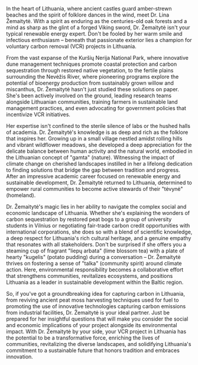 In the heart of Lithuania, where ancient castles guard amber-strewn beaches and the spirit of folklore dances in the wind, meet Dr. Lina Žemaitytė. With a spirit as enduring as the centuries-old oak forests and a mind as sharp as the glint of a forged Viking sword, Dr. Žemaitytė isn't your typical renewable energy expert. Don't be fooled by her warm smile and infectious enthusiasm – beneath that passionate exterior lies a champion for voluntary carbon removal (VCR) projects in Lithuania.

From the vast expanse of the Kuršių Nerija National Park, where innovative dune management techniques promote coastal protection and carbon sequestration through restored native vegetation, to the fertile plains surrounding the Nevėžis River, where pioneering programs explore the potential of bioenergy production from sustainably grown willow and miscanthus, Dr. Žemaitytė hasn't just studied these solutions on paper. She's been actively involved on the ground, leading research teams alongside Lithuanian communities, training farmers in sustainable land management practices, and even advocating for government policies that incentivize VCR initiatives.

Her expertise isn't confined to the sterile silence of labs or the hushed halls of academia. Dr. Žemaitytė's knowledge is as deep and rich as the folklore that inspires her. Growing up in a small village nestled amidst rolling hills and vibrant wildflower meadows, she developed a deep appreciation for the delicate balance between human activity and the natural world, embodied in the Lithuanian concept of "gamta" (nature). Witnessing the impact of climate change on cherished landscapes instilled in her a lifelong dedication to finding solutions that bridge the gap between tradition and progress. After an impressive academic career focused on renewable energy and sustainable development, Dr. Žemaitytė returned to Lithuania, determined to empower rural communities to become active stewards of their "tėvynė" (homeland).

Dr. Žemaitytė's magic lies in her ability to navigate the complex social and economic landscape of Lithuania. Whether she's explaining the wonders of carbon sequestration by restored peat bogs to a group of university students in Vilnius or negotiating fair-trade carbon credit opportunities with international corporations, she does so with a blend of scientific knowledge, a deep respect for Lithuania's rich cultural heritage, and a genuine empathy that resonates with all stakeholders. Don't be surprised if she offers you a steaming cup of fragrant "liepų arbata" (lime blossom tea) with a plate of hearty "kugelis" (potato pudding) during a conversation – Dr. Žemaitytė thrives on fostering a sense of "talka" (community spirit) around climate action. Here, environmental responsibility becomes a collaborative effort that strengthens communities, revitalizes ecosystems, and positions Lithuania as a leader in sustainable development within the Baltic region.

So, if you've got a groundbreaking idea for capturing carbon in Lithuania, from reviving ancient peat moss harvesting techniques used for fuel to promoting the use of innovative technologies capturing carbon emissions from industrial facilities, Dr. Žemaitytė is your ideal partner. Just be prepared for her insightful questions that will make you consider the social and economic implications of your project alongside its environmental impact. With Dr. Žemaitytė by your side, your VCR project in Lithuania has the potential to be a transformative force, enriching the lives of communities, revitalizing the diverse landscapes, and solidifying Lithuania's commitment to a sustainable future that honors tradition and embraces innovation. 
